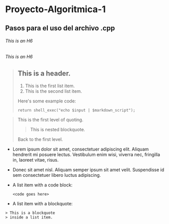 # Proyecto-Algoritmica-1
## Pasos para el uso del archivo .cpp


###### This is an H6
###### This is an H6 #######


> ## This is a header.
> 
> 1.   This is the first list item.
> 2.   This is the second list item.
> 
> Here's some example code:
> 
>     return shell_exec("echo $input | $markdown_script");
>     


> This is the first level of quoting.
>
> > This is nested blockquote.
>
> Back to the first level.
> 


*   Lorem ipsum dolor sit amet, consectetuer adipiscing elit.
    Aliquam hendrerit mi posuere lectus. Vestibulum enim wisi,
    viverra nec, fringilla in, laoreet vitae, risus.
*   Donec sit amet nisl. Aliquam semper ipsum sit amet velit.
    Suspendisse id sem consectetuer libero luctus adipiscing.

*   A list item with a code block:

        <code goes here>
        
   *   A list item with a blockquote:

    > This is a blockquote
    > inside a list item.

